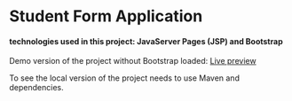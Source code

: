 # Student Form Application
#### technologies used in this project: JavaServer Pages (JSP) and Bootstrap

Demo version of the project without Bootstrap loaded: <a href="https://developer-vs.github.io/jsp_student_form_application/student-form.html" target="_blank">Live preview</a>

To see the local version of the project needs to use Maven and dependencies.
